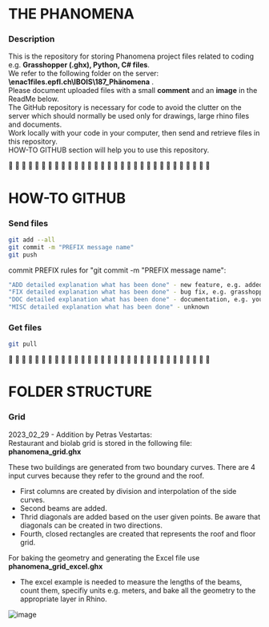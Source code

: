 # THE PHANOMENA

### Description

This is the repository for storing Phanomena project files related to coding e.g. **Grasshopper (.ghx), Python, C# files**. \
We refer to the following folder on the server: **\\enac1files.epfl.ch\IBOIS\187_Phänomena** . \
Please document uploaded files with a small **comment** and an **image** in the ReadMe below. \
The GitHub repository is necessary for code to avoid the clutter on the server which should normally be used only for drawings, large rhino files and documents. \
Work locally with your code in your computer, then send and retrieve files in this repository. \
HOW-TO GITHUB section will help you to use this repository.

:large_blue_circle: :large_blue_circle: :large_blue_circle: :large_blue_circle: :large_blue_circle: :large_blue_circle: :large_blue_circle: :large_blue_circle: :large_blue_circle: :large_blue_circle: :large_blue_circle: :large_blue_circle: :large_blue_circle: :large_blue_circle: :large_blue_circle: :large_blue_circle: :large_blue_circle: :large_blue_circle: :large_blue_circle: :large_blue_circle: :large_blue_circle: :large_blue_circle: :large_blue_circle: :large_blue_circle: 
:large_blue_circle: :large_blue_circle: :large_blue_circle: :large_blue_circle: :large_blue_circle: :large_blue_circle: :large_blue_circle:

# HOW-TO GITHUB



### Send files
``` bash
git add --all
git commit -m "PREFIX message name"
git push
```

commit PREFIX rules for "git commit -m "PREFIX message name":
``` bash
"ADD detailed explanation what has been done" - new feature, e.g. added new file or folder
"FIX detailed explanation what has been done" - bug fix, e.g. grasshopper file change
"DOC detailed explanation what has been done" - documentation, e.g. you changed the readme file
"MISC detailed explanation what has been done" - unknown
```

### Get files
``` bash
git pull
```

:large_blue_circle: :large_blue_circle: :large_blue_circle: :large_blue_circle: :large_blue_circle: :large_blue_circle: :large_blue_circle: :large_blue_circle: :large_blue_circle: :large_blue_circle: :large_blue_circle: :large_blue_circle: :large_blue_circle: :large_blue_circle: :large_blue_circle: :large_blue_circle: :large_blue_circle: :large_blue_circle: :large_blue_circle: :large_blue_circle: :large_blue_circle: :large_blue_circle: :large_blue_circle: :large_blue_circle: 
:large_blue_circle: :large_blue_circle: :large_blue_circle: :large_blue_circle: :large_blue_circle: :large_blue_circle: :large_blue_circle:


# FOLDER STRUCTURE

### Grid

2023_02_29 - Addition by Petras Vestartas: \
Restaurant and biolab grid is stored in the following file: **phanomena_grid.ghx** 

These two buildings are generated from two boundary curves. There are 4 input curves because they refer to the ground and the roof. 
* First columns are created by division and interpolation of the side curves. 
* Second beams are added. 
* Thrid diagonals are added based on the user given points. Be aware that diagonals can be created in two directions.  
* Fourth, closed rectangles are created that represents the roof and floor grid. 

For baking the geometry and generating the Excel file use **phanomena_grid_excel.ghx** 
* The excel example is needed to measure the lengths of the beams, count them, specifiy units e.g. meters, and bake all the geometry to the appropriate layer in Rhino.

![image](https://user-images.githubusercontent.com/18013985/217834006-3ca7e29f-1b51-4a6c-9bda-c7b39739c64d.png)

